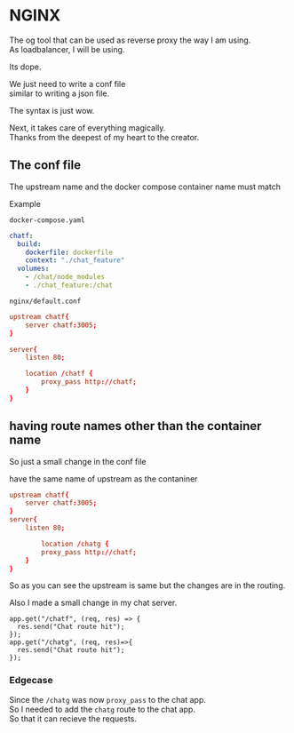 # NGINX

The og tool that can be used as reverse proxy the way I am using.  
As loadbalancer, I will be using.

Its dope.

We just need to write a conf file  
similar to writing a json file.

The syntax is just wow.

Next, it takes care of everything magically.  
Thanks from the deepest of my heart to the creator.

## The conf file

The upstream name and the docker compose container name must match

Example

`docker-compose.yaml`

```yaml
chatf:
  build:
    dockerfile: dockerfile
    context: "./chat_feature"
  volumes:
    - /chat/node_modules
    - ./chat_feature:/chat
```

`nginx/default.conf`

```conf
upstream chatf{
    server chatf:3005;
}

server{
    listen 80;

    location /chatf {
        proxy_pass http://chatf;
    }
}

```

## having route names other than the container name

So just a small change in the conf file

have the same name of upstream as the contaniner

```conf
upstream chatf{
    server chatf:3005;
}
server{
    listen 80;

        location /chatg {
        proxy_pass http://chatf;
    }
}
```

So as you can see the upstream is same but the changes are in the routing.

Also I made a small change in my chat server.

```
app.get("/chatf", (req, res) => {
  res.send("Chat route hit");
});
app.get("/chatg", (req, res)=>{
  res.send("Chat route hit");
});
```

### Edgecase

Since the `/chatg` was now `proxy_pass` to the chat app.  
So I needed to add the `chatg` route to the chat app.  
So that it can recieve the requests.

